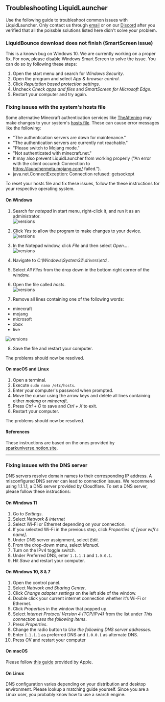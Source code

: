 ## Troubleshooting LiquidLauncher

Use the following guide to troubleshoot common issues with LiquidLauncher. Only contact us through [email](mailto:support@liquidbounce.net) or on our [Discord](/discord) after you verified that all the poissble solutions listed here didn't solve your problem.

### LiquidBounce download does not finish (SmartScreen issue)

This is a known bug on Windows 10. We are currently working on a proper fix. For now, please disable Windows Smart Screen to solve the issue. You can do so by following these steps:

1. Open the start menu and search for *Windows Security*.
2. Open the program and select *App & browser control*.
3. Click *Reputation based protection settings*.
4. Uncheck *Check apps and files* and *SmartScreen for Microsoft Edge*.
5. Restart your computer and try again.

### Fixing issues with the system's hosts file

Some alternative Minecraft authentication services like [TheAltening](https://thealtening.com/) may make changes to your system's [hosts file](https://en.wikipedia.org/wiki/Hosts_(file)). These can cause error messages like the following:

- "The authentication servers are down for maintenance."
- "The authentication servers are currently not reachable."
- "Please switch to Mojang mode."
- "Not authenticated with minecraft.net."
- It may also prevent LiquidLauncher from working properly ("An error with the client occured: Connection to https://launchermeta.mojang.com/ failed.").
- java.net.ConnectException: Connection refused: getsockopt

To reset your hosts file and fix these issues, follow the these instructions for your respective operating system.

#### On Windows
1. Search for *notepad* in start menu, right-click it, and run it as an administrator. <br>
![versions](/images/hosts_file/step_1.png)

2. Click *Yes* to allow the program to make changes to your device. <br>
![versions](/images/hosts_file/step_2.png)

3. In the Notepad window, click *File* and then select *Open...*. <br>
![versions](/images/hosts_file/step_3.png)

4. Navigate to *C:\\Windows\\System32\\drivers\\etc\\*.
5. Select *All Files* from the drop down in the bottom right corner of the window.
6. Open the file called *hosts*. <br>
![versions](/images/hosts_file/step_4.png)

7. Remove all lines containing one of the following words: <br>

- minecraft
- mojang
- microsoft
- xbox
- live

![versions](/images/hosts_file/step_5.png)

8. Save the file and restart your computer.

The problems should now be resolved.

#### On macOS and Linux

1. Open a terminal.
2. Execute `sudo nano /etc/hosts`.
3. Enter your computer's password when prompted.
4. Move the cursor using the arrow keys and delete all lines containing either *mojang* or *minecraft*.
5. Press *Ctrl + O* to save and *Ctrl + X* to exit.
6. Restart your computer.

The problems should now be resolved.

#### References
These instructions are based on the ones provided by [sparkuniverse.notion.site](https://sparkuniverse.notion.site/Reverse-changes-by-pirated-versions-2348b6082efa4a0cb59173e965bb5616).

<hr>

### Fixing issues with the DNS server

DNS servers resolve domain names to their corresponding IP address. A misconfigured DNS server can lead to connection issues. We recommend using 1.1.1.1, a DNS server provided by Cloudflare. To set a DNS server, please follow these instructions:

#### On Windows 11

1. Go to *Settings*.
2. Select *Network & internet*
3. Select Wi-Fi or Ethernet depending on your connection.
4. If you selected Wi-Fi in the previous step, click *Properties of [your wifi's name]*.
5. Under DNS server assignment, select *Edit*.
6. From the drop-down menu, select *Manual*.
7. Turn on the IPv4 toggle switch.
8. Under Preferred DNS, enter `1.1.1.1` and `1.0.0.1`.
9. Hit *Save* and restart your computer.

#### On Windows 10, 8 & 7

1. Open the control panel.
2. Select *Network and Sharing Center*.
3. Click *Change adapter settings* on the left side of the window.
4. Double click your current internet connection whether it’s Wi-Fi or Ethernet.
5. Click *Properties* in the window that popped up.
6. Select *Internet Protocol Version 4 (TCP/IPv4)* from the list under *This connection uses the following items*.
7. Press *Properties*.
8. Change the radio button to *Use the following DNS server addresses*.
9. Enter `1.1.1.1` as preferred DNS and `1.0.0.1` as alternate DNS.
10. Press *OK* and restart your computer

####  On macOS

Please follow [this guide](https://support.apple.com/guide/mac-help/change-dns-settings-on-mac-mh14127/mac) provided by Apple.

#### On Linux

DNS configuration varies depending on your distribution and desktop environment. Please lookup a matching guide yourself. Since you are a Linux user, you probably know how to use a search engine.
